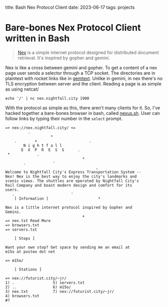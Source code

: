 title: Bash Nex Protocol Client
date: 2023-06-17
tags: projects

# Bare-bones Nex Protocol Client written in Bash
> [Nex](https://nex.nightfall.city/nex.txt) is a simple internet protocol designed for distributed
document retrieval. It's inspired by gopher and gemini.
 
Nex is like a cross between gemini and gopher. To get a content of a nex page user sends a selector
through a TCP socket. The directories are in plaintext with rocket links like in
[gemtext](https://gemini.circumlunar.space/docs/gemtext.gmi). Unlike in gemini, in nex there's no
TLS encryption between server and the client. Reading a page is as simple as using netcat/ 

```
echo '/' | nc nex.nightfall.city 1900
```

With the protocol as simple as this, there aren't many clients for it. So, I've hacked together a
bare-bones browser in bash, called [nexus.sh](scripts/nexus.sh). User can follow links by typing their number in the
`select` prompt.

```
=> nex://nex.nightfall.city/ <=
          .        
                    *
    .        +                       .
        N i g h t f a l l
       E  X  P  R  E  S  S      .
 *            .
                                  *
        .            '
                                        ,
Welcome to Nightfall City's Express Transportation System --
Nex! Nex is the best way to enjoy the city's landmarks and
scenic views. The shuttles are operated by Nightfall City's
Rail Company and boast modern design and comfort for its
users.
   .                         '
	[ Information ]                      *

Nex is a little internet protocol inspired by Gopher and
Gemini.
                                  +
=> nex.txt Read More
=> browsers.txt
=> servers.txt

	[ Stops ]

Want your own stop? Get space by sending me an email at
m15o at posteo dot net

=> m15o/

	[ Stations ]

=> nex://futurist.city/~jr/
1) .			     5) servers.txt
2) ..			     6) m15o/
3) nex.txt		     7) nex://futurist.city/~jr/
4) browsers.txt
#? 
```
